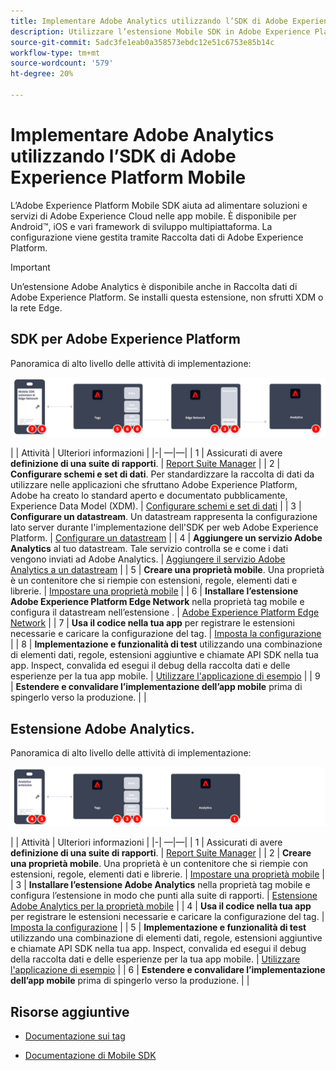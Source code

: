```yaml
---
title: Implementare Adobe Analytics utilizzando l’SDK di Adobe Experience Platform Mobile
description: Utilizzare l’estensione Mobile SDK in Adobe Experience Platform Data Collection per inviare dati ad Adobe Analytics.
source-git-commit: 5adc3fe1eab0a358573ebdc12e51c6753e85b14c
workflow-type: tm+mt
source-wordcount: '579'
ht-degree: 20%

---
```


# Implementare Adobe Analytics utilizzando l’SDK di Adobe Experience Platform Mobile

L’Adobe Experience Platform Mobile SDK aiuta ad alimentare soluzioni e servizi di Adobe Experience Cloud nelle app mobile. È disponibile per Android™, iOS e vari framework di sviluppo multipiattaforma. La configurazione viene gestita tramite Raccolta dati di Adobe Experience Platform.
>[!IMPORTANT]
>
>Un’estensione Adobe Analytics è disponibile anche in Raccolta dati di Adobe Experience Platform. Se installi questa estensione, non sfrutti XDM o la rete Edge.

## SDK per Adobe Experience Platform

Panoramica di alto livello delle attività di implementazione:

![Adobe Analytics tramite il flusso di lavoro dell’estensione Analytics](../../assets/mobilesdk-annotated.png)

| | Attività | Ulteriori informazioni | |-| —|—| | 1 | Assicurati di avere **definizione di una suite di rapporti**. | [Report Suite Manager](../../../admin/admin/c-manage-report-suites/report-suites-admin.md) | | 2 | **Configurare schemi e set di dati**. Per standardizzare la raccolta di dati da utilizzare nelle applicazioni che sfruttano Adobe Experience Platform, Adobe ha creato lo standard aperto e documentato pubblicamente, Experience Data Model (XDM). | [Configurare schemi e set di dati](https://developer.adobe.com/client-sdks/documentation/getting-started/set-up-schemas-and-datasets/) | | 3 | **Configurare un datastream**. Un datastream rappresenta la configurazione lato server durante l&#39;implementazione dell&#39;SDK per web Adobe Experience Platform. | [Configurare un datastream](https://experienceleague.adobe.com/docs/experience-platform/edge/datastreams/configure.html?lang=en) | | 4 | **Aggiungere un servizio Adobe Analytics** al tuo datastream. Tale servizio controlla se e come i dati vengono inviati ad Adobe Analytics. | [Aggiungere il servizio Adobe Analytics a un datastream](https://experienceleague.adobe.com/docs/experience-platform/edge/datastreams/configure.html?lang=en#analytics) | | 5 | **Creare una proprietà mobile**. Una proprietà è un contenitore che si riempie con estensioni, regole, elementi dati e librerie. | [Impostare una proprietà mobile](https://developer.adobe.com/client-sdks/documentation/getting-started/create-a-mobile-property/) | | 6 | **Installare l’estensione Adobe Experience Platform Edge Network** nella proprietà tag mobile e configura il datastream nell’estensione . | [Adobe Experience Platform Edge Network](https://developer.adobe.com/client-sdks/documentation/edge-network/) | | 7 | **Usa il codice nella tua app** per registrare le estensioni necessarie e caricare la configurazione del tag. | [Imposta la configurazione](https://developer.adobe.com/client-sdks/documentation/user-guides/getting-started-with-platform/overview/#set-up-the-configuration) | | 8 | **Implementazione e funzionalità di test** utilizzando una combinazione di elementi dati, regole, estensioni aggiuntive e chiamate API SDK nella tua app. Inspect, convalida ed esegui il debug della raccolta dati e delle esperienze per la tua app mobile. | [Utilizzare l&#39;applicazione di esempio](https://developer.adobe.com/client-sdks/documentation/user-guides/getting-started-with-platform/overview/#use-the-sample-application) | | 9 | **Estendere e convalidare l’implementazione dell’app mobile** prima di spingerlo verso la produzione. | |


## Estensione Adobe Analytics.

Panoramica di alto livello delle attività di implementazione:

![Adobe Analytics tramite il flusso di lavoro dell’estensione Analytics](../../assets/mobilesdk-analytics-annotated.png)

| | Attività | Ulteriori informazioni | |-| —|—| | 1 | Assicurati di avere **definizione di una suite di rapporti**. | [Report Suite Manager](../../../admin/admin/c-manage-report-suites/report-suites-admin.md) | | 2 | **Creare una proprietà mobile**. Una proprietà è un contenitore che si riempie con estensioni, regole, elementi dati e librerie. | [Impostare una proprietà mobile](https://developer.adobe.com/client-sdks/documentation/getting-started/create-a-mobile-property/) | | 3 | **Installare l’estensione Adobe Analytics** nella proprietà tag mobile e configura l’estensione in modo che punti alla suite di rapporti. | [Estensione Adobe Analytics per la proprietà mobile](https://developer.adobe.com/client-sdks/documentation/adobe-analytics/) | | 4 | **Usa il codice nella tua app** per registrare le estensioni necessarie e caricare la configurazione del tag. | [Imposta la configurazione](https://developer.adobe.com/client-sdks/documentation/user-guides/getting-started-with-platform/overview/#set-up-the-configuration) | | 5 | **Implementazione e funzionalità di test** utilizzando una combinazione di elementi dati, regole, estensioni aggiuntive e chiamate API SDK nella tua app. Inspect, convalida ed esegui il debug della raccolta dati e delle esperienze per la tua app mobile. | [Utilizzare l&#39;applicazione di esempio](https://developer.adobe.com/client-sdks/documentation/user-guides/getting-started-with-platform/overview/#use-the-sample-application) | | 6 | **Estendere e convalidare l’implementazione dell’app mobile** prima di spingerlo verso la produzione. | |

## Risorse aggiuntive

- [Documentazione sui tag](https://experienceleague.adobe.com/docs/experience-platform/tags/home.html?lang=it#)

- [Documentazione di Mobile SDK](https://developer.adobe.com/client-sdks/documentation/)



